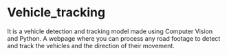 # Vehicle_tracking
It is a vehicle detection and tracking model made using Computer Vision and Python. A webpage where you can process any road footage to detect and track the vehicles and the direction of their movement.
